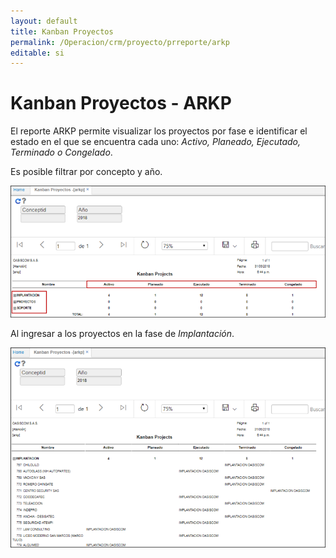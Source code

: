 ```yaml
---
layout: default
title: Kanban Proyectos
permalink: /Operacion/crm/proyecto/prreporte/arkp
editable: si
---
```


# Kanban Proyectos - ARKP

El reporte ARKP permite visualizar los proyectos por fase e identificar el estado en el que se encuentra cada uno: _Activo, Planeado, Ejecutado, Terminado o Congelado_.  

Es posible filtrar por concepto y año.  

![](arkp.png)

Al ingresar a los proyectos en la fase de _Implantación_.  

![](arkp1.png)